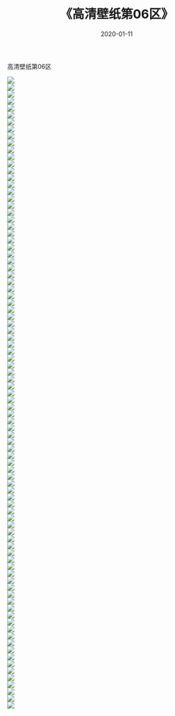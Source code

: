 ﻿---
layout: post
title:  《高清壁纸第06区》
date:   2020-01-11
img: http://img.660000.xyz/Sharelink/壁纸/高清壁纸/高清壁纸第06区/000.jpg
categories: [美女, 清纯, 唯美]
---

高清壁纸第06区

  ![](http://img.660000.xyz/Sharelink/壁纸/高清壁纸/高清壁纸第06区/001.jpg) <br> ![](http://img.660000.xyz/Sharelink/壁纸/高清壁纸/高清壁纸第06区/002.jpg) <br> ![](http://img.660000.xyz/Sharelink/壁纸/高清壁纸/高清壁纸第06区/003.jpg) <br> ![](http://img.660000.xyz/Sharelink/壁纸/高清壁纸/高清壁纸第06区/004.jpg) <br> ![](http://img.660000.xyz/Sharelink/壁纸/高清壁纸/高清壁纸第06区/005.jpg) <br> ![](http://img.660000.xyz/Sharelink/壁纸/高清壁纸/高清壁纸第06区/006.jpg) <br> ![](http://img.660000.xyz/Sharelink/壁纸/高清壁纸/高清壁纸第06区/007.jpg) <br> ![](http://img.660000.xyz/Sharelink/壁纸/高清壁纸/高清壁纸第06区/008.jpg) <br> ![](http://img.660000.xyz/Sharelink/壁纸/高清壁纸/高清壁纸第06区/009.jpg) <br> ![](http://img.660000.xyz/Sharelink/壁纸/高清壁纸/高清壁纸第06区/010.jpg) <br> ![](http://img.660000.xyz/Sharelink/壁纸/高清壁纸/高清壁纸第06区/011.jpg) <br> ![](http://img.660000.xyz/Sharelink/壁纸/高清壁纸/高清壁纸第06区/012.jpg) <br> ![](http://img.660000.xyz/Sharelink/壁纸/高清壁纸/高清壁纸第06区/013.jpg) <br> ![](http://img.660000.xyz/Sharelink/壁纸/高清壁纸/高清壁纸第06区/014.jpg) <br> ![](http://img.660000.xyz/Sharelink/壁纸/高清壁纸/高清壁纸第06区/015.jpg) <br> ![](http://img.660000.xyz/Sharelink/壁纸/高清壁纸/高清壁纸第06区/016.jpg) <br> ![](http://img.660000.xyz/Sharelink/壁纸/高清壁纸/高清壁纸第06区/017.jpg) <br> ![](http://img.660000.xyz/Sharelink/壁纸/高清壁纸/高清壁纸第06区/018.jpg) <br> ![](http://img.660000.xyz/Sharelink/壁纸/高清壁纸/高清壁纸第06区/019.jpg) <br> ![](http://img.660000.xyz/Sharelink/壁纸/高清壁纸/高清壁纸第06区/020.jpg) <br> ![](http://img.660000.xyz/Sharelink/壁纸/高清壁纸/高清壁纸第06区/021.jpg) <br> ![](http://img.660000.xyz/Sharelink/壁纸/高清壁纸/高清壁纸第06区/022.jpg) <br> ![](http://img.660000.xyz/Sharelink/壁纸/高清壁纸/高清壁纸第06区/023.jpg) <br> ![](http://img.660000.xyz/Sharelink/壁纸/高清壁纸/高清壁纸第06区/024.jpg) <br> ![](http://img.660000.xyz/Sharelink/壁纸/高清壁纸/高清壁纸第06区/025.jpg) <br> ![](http://img.660000.xyz/Sharelink/壁纸/高清壁纸/高清壁纸第06区/026.jpg) <br> ![](http://img.660000.xyz/Sharelink/壁纸/高清壁纸/高清壁纸第06区/027.jpg) <br> ![](http://img.660000.xyz/Sharelink/壁纸/高清壁纸/高清壁纸第06区/028.jpg) <br> ![](http://img.660000.xyz/Sharelink/壁纸/高清壁纸/高清壁纸第06区/029.jpg) <br> ![](http://img.660000.xyz/Sharelink/壁纸/高清壁纸/高清壁纸第06区/030.jpg) <br> ![](http://img.660000.xyz/Sharelink/壁纸/高清壁纸/高清壁纸第06区/031.jpg) <br> ![](http://img.660000.xyz/Sharelink/壁纸/高清壁纸/高清壁纸第06区/032.jpg) <br> ![](http://img.660000.xyz/Sharelink/壁纸/高清壁纸/高清壁纸第06区/033.jpg) <br> ![](http://img.660000.xyz/Sharelink/壁纸/高清壁纸/高清壁纸第06区/034.jpg) <br> ![](http://img.660000.xyz/Sharelink/壁纸/高清壁纸/高清壁纸第06区/035.jpg) <br> ![](http://img.660000.xyz/Sharelink/壁纸/高清壁纸/高清壁纸第06区/036.jpg) <br> ![](http://img.660000.xyz/Sharelink/壁纸/高清壁纸/高清壁纸第06区/037.jpg) <br> ![](http://img.660000.xyz/Sharelink/壁纸/高清壁纸/高清壁纸第06区/038.jpg) <br> ![](http://img.660000.xyz/Sharelink/壁纸/高清壁纸/高清壁纸第06区/039.jpg) <br> ![](http://img.660000.xyz/Sharelink/壁纸/高清壁纸/高清壁纸第06区/040.jpg) <br> ![](http://img.660000.xyz/Sharelink/壁纸/高清壁纸/高清壁纸第06区/041.jpg) <br> ![](http://img.660000.xyz/Sharelink/壁纸/高清壁纸/高清壁纸第06区/042.jpg) <br> ![](http://img.660000.xyz/Sharelink/壁纸/高清壁纸/高清壁纸第06区/043.jpg) <br> ![](http://img.660000.xyz/Sharelink/壁纸/高清壁纸/高清壁纸第06区/044.jpg) <br> ![](http://img.660000.xyz/Sharelink/壁纸/高清壁纸/高清壁纸第06区/045.jpg) <br> ![](http://img.660000.xyz/Sharelink/壁纸/高清壁纸/高清壁纸第06区/046.jpg) <br> ![](http://img.660000.xyz/Sharelink/壁纸/高清壁纸/高清壁纸第06区/047.jpg) <br> ![](http://img.660000.xyz/Sharelink/壁纸/高清壁纸/高清壁纸第06区/048.jpg) <br> ![](http://img.660000.xyz/Sharelink/壁纸/高清壁纸/高清壁纸第06区/049.jpg) <br> ![](http://img.660000.xyz/Sharelink/壁纸/高清壁纸/高清壁纸第06区/050.jpg) <br> ![](http://img.660000.xyz/Sharelink/壁纸/高清壁纸/高清壁纸第06区/051.jpg) <br> ![](http://img.660000.xyz/Sharelink/壁纸/高清壁纸/高清壁纸第06区/052.jpg) <br> ![](http://img.660000.xyz/Sharelink/壁纸/高清壁纸/高清壁纸第06区/053.jpg) <br> ![](http://img.660000.xyz/Sharelink/壁纸/高清壁纸/高清壁纸第06区/054.jpg) <br> ![](http://img.660000.xyz/Sharelink/壁纸/高清壁纸/高清壁纸第06区/055.jpg) <br> ![](http://img.660000.xyz/Sharelink/壁纸/高清壁纸/高清壁纸第06区/056.jpg) <br> ![](http://img.660000.xyz/Sharelink/壁纸/高清壁纸/高清壁纸第06区/057.jpg) <br> ![](http://img.660000.xyz/Sharelink/壁纸/高清壁纸/高清壁纸第06区/058.jpg) <br> ![](http://img.660000.xyz/Sharelink/壁纸/高清壁纸/高清壁纸第06区/059.jpg) <br> ![](http://img.660000.xyz/Sharelink/壁纸/高清壁纸/高清壁纸第06区/060.jpg) <br> ![](http://img.660000.xyz/Sharelink/壁纸/高清壁纸/高清壁纸第06区/061.jpg) <br> ![](http://img.660000.xyz/Sharelink/壁纸/高清壁纸/高清壁纸第06区/062.jpg) <br> ![](http://img.660000.xyz/Sharelink/壁纸/高清壁纸/高清壁纸第06区/063.jpg) <br> ![](http://img.660000.xyz/Sharelink/壁纸/高清壁纸/高清壁纸第06区/064.jpg) <br> ![](http://img.660000.xyz/Sharelink/壁纸/高清壁纸/高清壁纸第06区/065.jpg) <br> ![](http://img.660000.xyz/Sharelink/壁纸/高清壁纸/高清壁纸第06区/066.jpg) <br> ![](http://img.660000.xyz/Sharelink/壁纸/高清壁纸/高清壁纸第06区/067.jpg) <br> ![](http://img.660000.xyz/Sharelink/壁纸/高清壁纸/高清壁纸第06区/068.jpg) <br> ![](http://img.660000.xyz/Sharelink/壁纸/高清壁纸/高清壁纸第06区/069.jpg) <br> ![](http://img.660000.xyz/Sharelink/壁纸/高清壁纸/高清壁纸第06区/070.jpg) <br> ![](http://img.660000.xyz/Sharelink/壁纸/高清壁纸/高清壁纸第06区/071.jpg) <br> ![](http://img.660000.xyz/Sharelink/壁纸/高清壁纸/高清壁纸第06区/072.jpg) <br> ![](http://img.660000.xyz/Sharelink/壁纸/高清壁纸/高清壁纸第06区/073.jpg) <br> ![](http://img.660000.xyz/Sharelink/壁纸/高清壁纸/高清壁纸第06区/074.jpg) <br> ![](http://img.660000.xyz/Sharelink/壁纸/高清壁纸/高清壁纸第06区/075.jpg) <br> ![](http://img.660000.xyz/Sharelink/壁纸/高清壁纸/高清壁纸第06区/076.jpg) <br> ![](http://img.660000.xyz/Sharelink/壁纸/高清壁纸/高清壁纸第06区/077.jpg) <br> ![](http://img.660000.xyz/Sharelink/壁纸/高清壁纸/高清壁纸第06区/078.jpg) <br> ![](http://img.660000.xyz/Sharelink/壁纸/高清壁纸/高清壁纸第06区/079.jpg) <br> ![](http://img.660000.xyz/Sharelink/壁纸/高清壁纸/高清壁纸第06区/080.jpg) <br> ![](http://img.660000.xyz/Sharelink/壁纸/高清壁纸/高清壁纸第06区/081.jpg) <br> ![](http://img.660000.xyz/Sharelink/壁纸/高清壁纸/高清壁纸第06区/082.jpg) <br> ![](http://img.660000.xyz/Sharelink/壁纸/高清壁纸/高清壁纸第06区/083.jpg) <br> ![](http://img.660000.xyz/Sharelink/壁纸/高清壁纸/高清壁纸第06区/084.jpg) <br> ![](http://img.660000.xyz/Sharelink/壁纸/高清壁纸/高清壁纸第06区/085.jpg) <br> ![](http://img.660000.xyz/Sharelink/壁纸/高清壁纸/高清壁纸第06区/086.jpg) <br> ![](http://img.660000.xyz/Sharelink/壁纸/高清壁纸/高清壁纸第06区/087.jpg) <br> ![](http://img.660000.xyz/Sharelink/壁纸/高清壁纸/高清壁纸第06区/088.jpg) <br> ![](http://img.660000.xyz/Sharelink/壁纸/高清壁纸/高清壁纸第06区/089.jpg) <br> ![](http://img.660000.xyz/Sharelink/壁纸/高清壁纸/高清壁纸第06区/090.jpg) <br> ![](http://img.660000.xyz/Sharelink/壁纸/高清壁纸/高清壁纸第06区/091.jpg) <br>